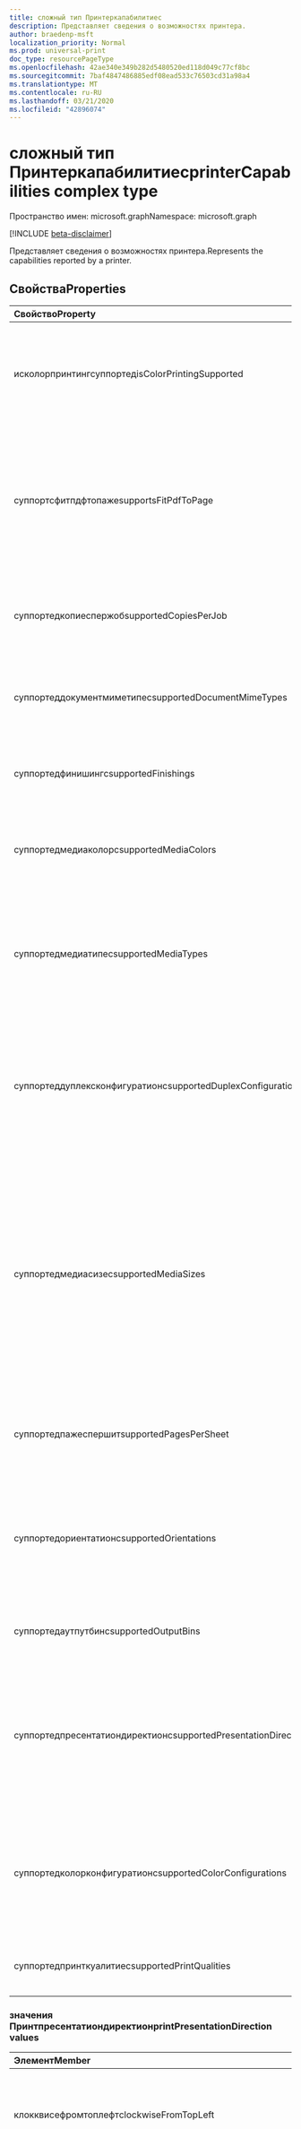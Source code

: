 ```yaml
---
title: сложный тип Принтеркапабилитиес
description: Представляет сведения о возможностях принтера.
author: braedenp-msft
localization_priority: Normal
ms.prod: universal-print
doc_type: resourcePageType
ms.openlocfilehash: 42ae340e349b282d5480520ed118d049c77cf8bc
ms.sourcegitcommit: 7baf4847486885edf08ead533c76503cd31a98a4
ms.translationtype: MT
ms.contentlocale: ru-RU
ms.lasthandoff: 03/21/2020
ms.locfileid: "42896074"
---
```

# <a name="printercapabilities-complex-type"></a><span data-ttu-id="0f082-103">сложный тип Принтеркапабилитиес</span><span class="sxs-lookup"><span data-stu-id="0f082-103">printerCapabilities complex type</span></span>

<span data-ttu-id="0f082-104">Пространство имен: microsoft.graph</span><span class="sxs-lookup"><span data-stu-id="0f082-104">Namespace: microsoft.graph</span></span>

[!INCLUDE [beta-disclaimer](../../includes/beta-disclaimer.md)]

<span data-ttu-id="0f082-105">Представляет сведения о возможностях принтера.</span><span class="sxs-lookup"><span data-stu-id="0f082-105">Represents the capabilities reported by a printer.</span></span>

## <a name="properties"></a><span data-ttu-id="0f082-106">Свойства</span><span class="sxs-lookup"><span data-stu-id="0f082-106">Properties</span></span>
| <span data-ttu-id="0f082-107">Свойство</span><span class="sxs-lookup"><span data-stu-id="0f082-107">Property</span></span>     | <span data-ttu-id="0f082-108">Тип</span><span class="sxs-lookup"><span data-stu-id="0f082-108">Type</span></span>        | <span data-ttu-id="0f082-109">Описание</span><span class="sxs-lookup"><span data-stu-id="0f082-109">Description</span></span> |
|:-------------|:------------|:------------|
|<span data-ttu-id="0f082-110">исколорпринтингсуппортед</span><span class="sxs-lookup"><span data-stu-id="0f082-110">isColorPrintingSupported</span></span>|<span data-ttu-id="0f082-111">Boolean</span><span class="sxs-lookup"><span data-stu-id="0f082-111">Boolean</span></span>|<span data-ttu-id="0f082-112">True, если принтер поддерживает цветную печать; в противном случае — false.</span><span class="sxs-lookup"><span data-stu-id="0f082-112">True if color printing is supported by the printer; false otherwise.</span></span> <span data-ttu-id="0f082-113">Только для чтения.</span><span class="sxs-lookup"><span data-stu-id="0f082-113">Read-only.</span></span>|
|<span data-ttu-id="0f082-114">суппортсфитпдфтопаже</span><span class="sxs-lookup"><span data-stu-id="0f082-114">supportsFitPdfToPage</span></span>|<span data-ttu-id="0f082-115">Boolean</span><span class="sxs-lookup"><span data-stu-id="0f082-115">Boolean</span></span>|<span data-ttu-id="0f082-116">Имеет значение true, если принтер поддерживает масштабирование PDF-страниц для согласования с размером носителя печати; в противном случае — false.</span><span class="sxs-lookup"><span data-stu-id="0f082-116">True if the printer supports scaling PDF pages to match the print media size; false otherwise.</span></span>|
|<span data-ttu-id="0f082-117">суппортедкопиеспержоб</span><span class="sxs-lookup"><span data-stu-id="0f082-117">supportedCopiesPerJob</span></span>|[<span data-ttu-id="0f082-118">интежерранже</span><span class="sxs-lookup"><span data-stu-id="0f082-118">integerRange</span></span>](integerrange.md)|<span data-ttu-id="0f082-119">Диапазон копий для каждого задания, поддерживаемый принтером.</span><span class="sxs-lookup"><span data-stu-id="0f082-119">The range of copies per job supported by the printer.</span></span>|
|<span data-ttu-id="0f082-120">суппортеддокументмиметипес</span><span class="sxs-lookup"><span data-stu-id="0f082-120">supportedDocumentMimeTypes</span></span>|<span data-ttu-id="0f082-121">Коллекция объектов string</span><span class="sxs-lookup"><span data-stu-id="0f082-121">String collection</span></span>|<span data-ttu-id="0f082-122">Типы MIME документов, поддерживаемые принтером.</span><span class="sxs-lookup"><span data-stu-id="0f082-122">The document mime types that are supported by the printer.</span></span>|
|<span data-ttu-id="0f082-123">суппортедфинишингс</span><span class="sxs-lookup"><span data-stu-id="0f082-123">supportedFinishings</span></span>|<span data-ttu-id="0f082-124">Коллекция Принтфинишинг</span><span class="sxs-lookup"><span data-stu-id="0f082-124">printFinishing collection</span></span>|<span data-ttu-id="0f082-125">Окончания, поддерживаемые принтером.</span><span class="sxs-lookup"><span data-stu-id="0f082-125">The finishings that are supported by the printer.</span></span>|
|<span data-ttu-id="0f082-126">суппортедмедиаколорс</span><span class="sxs-lookup"><span data-stu-id="0f082-126">supportedMediaColors</span></span>|<span data-ttu-id="0f082-127">Коллекция объектов string</span><span class="sxs-lookup"><span data-stu-id="0f082-127">String collection</span></span>|<span data-ttu-id="0f082-128">Цвета мультимедиа (например, бумаги), поддерживаемые принтером.</span><span class="sxs-lookup"><span data-stu-id="0f082-128">The media (i.e., paper) colors supported by the printer.</span></span>|
|<span data-ttu-id="0f082-129">суппортедмедиатипес</span><span class="sxs-lookup"><span data-stu-id="0f082-129">supportedMediaTypes</span></span>|<span data-ttu-id="0f082-130">Коллекция Принтмедиатипе</span><span class="sxs-lookup"><span data-stu-id="0f082-130">printMediaType collection</span></span>|<span data-ttu-id="0f082-131">Типы мультимедиа, поддерживаемые принтером.</span><span class="sxs-lookup"><span data-stu-id="0f082-131">The media types supported by the printer.</span></span> <span data-ttu-id="0f082-132">Допустимые значения описаны в приведенной ниже таблице.</span><span class="sxs-lookup"><span data-stu-id="0f082-132">Valid values are described in the following table.</span></span>|
|<span data-ttu-id="0f082-133">суппортеддуплексконфигуратионс</span><span class="sxs-lookup"><span data-stu-id="0f082-133">supportedDuplexConfigurations</span></span>|<span data-ttu-id="0f082-134">Коллекция Принтдуплексконфигуратион</span><span class="sxs-lookup"><span data-stu-id="0f082-134">printDuplexConfiguration collection</span></span>|<span data-ttu-id="0f082-135">Дуплексные конфигурации, поддерживаемые принтером.</span><span class="sxs-lookup"><span data-stu-id="0f082-135">The duplex configurations supported by the printer.</span></span> <span data-ttu-id="0f082-136">Допустимые значения описаны в приведенной ниже таблице.</span><span class="sxs-lookup"><span data-stu-id="0f082-136">Valid values are described in the following table.</span></span>|
|<span data-ttu-id="0f082-137">суппортедмедиасизес</span><span class="sxs-lookup"><span data-stu-id="0f082-137">supportedMediaSizes</span></span>|<span data-ttu-id="0f082-138">Коллекция объектов string</span><span class="sxs-lookup"><span data-stu-id="0f082-138">String collection</span></span>|<span data-ttu-id="0f082-139">Размеры носителей, поддерживаемые принтером.</span><span class="sxs-lookup"><span data-stu-id="0f082-139">The media sizes supported by the printer.</span></span> <span data-ttu-id="0f082-140">Поддерживает стандартные имена размеров для форматов файлов ISO и ANSI, а также произвольные размеры, поддерживаемые соответствующим принтером.</span><span class="sxs-lookup"><span data-stu-id="0f082-140">Supports standard size names for ISO and ANSI media sizes, along with any custom sizes supported by the associated printer.</span></span>|
|<span data-ttu-id="0f082-141">суппортедпажеспершит</span><span class="sxs-lookup"><span data-stu-id="0f082-141">supportedPagesPerSheet</span></span>|[<span data-ttu-id="0f082-142">интежерранже</span><span class="sxs-lookup"><span data-stu-id="0f082-142">integerRange</span></span>](integerrange.md)|<span data-ttu-id="0f082-143">Значения Пажеспершит, поддерживаемые принтером.</span><span class="sxs-lookup"><span data-stu-id="0f082-143">The pagesPerSheet values supported by the printer.</span></span>|
|<span data-ttu-id="0f082-144">суппортедориентатионс</span><span class="sxs-lookup"><span data-stu-id="0f082-144">supportedOrientations</span></span>|<span data-ttu-id="0f082-145">Коллекция Принториентатион</span><span class="sxs-lookup"><span data-stu-id="0f082-145">printOrientation collection</span></span>|<span data-ttu-id="0f082-146">Ориентация печати, поддерживаемые принтером.</span><span class="sxs-lookup"><span data-stu-id="0f082-146">The print orientations supported by the printer.</span></span> <span data-ttu-id="0f082-147">Допустимые значения описаны в приведенной ниже таблице.</span><span class="sxs-lookup"><span data-stu-id="0f082-147">Valid values are described in the following table.</span></span>|
|<span data-ttu-id="0f082-148">суппортедаутпутбинс</span><span class="sxs-lookup"><span data-stu-id="0f082-148">supportedOutputBins</span></span>|<span data-ttu-id="0f082-149">Коллекция объектов string</span><span class="sxs-lookup"><span data-stu-id="0f082-149">String collection</span></span>|<span data-ttu-id="0f082-150">Поддерживаемые выходные лотки принтера (лотки).</span><span class="sxs-lookup"><span data-stu-id="0f082-150">The printer's supported output bins (trays).</span></span>|
|<span data-ttu-id="0f082-151">суппортедпресентатиондиректионс</span><span class="sxs-lookup"><span data-stu-id="0f082-151">supportedPresentationDirections</span></span>|<span data-ttu-id="0f082-152">Коллекция Принтпресентатиондиректион</span><span class="sxs-lookup"><span data-stu-id="0f082-152">printPresentationDirection collection</span></span>|<span data-ttu-id="0f082-153">Направления презентации, поддерживаемые принтером.</span><span class="sxs-lookup"><span data-stu-id="0f082-153">The presentation directions supported by the printer.</span></span> <span data-ttu-id="0f082-154">Поддерживаемые значения описаны в приведенной ниже таблице.</span><span class="sxs-lookup"><span data-stu-id="0f082-154">Supported values are described in the following table.</span></span>|
|<span data-ttu-id="0f082-155">суппортедколорконфигуратионс</span><span class="sxs-lookup"><span data-stu-id="0f082-155">supportedColorConfigurations</span></span>|<span data-ttu-id="0f082-156">Коллекция Принтколорконфигуратион</span><span class="sxs-lookup"><span data-stu-id="0f082-156">printColorConfiguration collection</span></span>|<span data-ttu-id="0f082-157">Цветовые режимы, поддерживаемые принтером.</span><span class="sxs-lookup"><span data-stu-id="0f082-157">The color modes supported by the printer.</span></span> <span data-ttu-id="0f082-158">Допустимые значения описаны в приведенной ниже таблице.</span><span class="sxs-lookup"><span data-stu-id="0f082-158">Valid values are described in the following table.</span></span>|
|<span data-ttu-id="0f082-159">суппортедпринткуалитиес</span><span class="sxs-lookup"><span data-stu-id="0f082-159">supportedPrintQualities</span></span>|<span data-ttu-id="0f082-160">Коллекция Принткуалити</span><span class="sxs-lookup"><span data-stu-id="0f082-160">printQuality collection</span></span>|<span data-ttu-id="0f082-161">Качество печати, поддерживаемое принтером.</span><span class="sxs-lookup"><span data-stu-id="0f082-161">The print qualities supported by the printer.</span></span>|

### <a name="printpresentationdirection-values"></a><span data-ttu-id="0f082-162">значения Принтпресентатиондиректион</span><span class="sxs-lookup"><span data-stu-id="0f082-162">printPresentationDirection values</span></span>

|<span data-ttu-id="0f082-163">Элемент</span><span class="sxs-lookup"><span data-stu-id="0f082-163">Member</span></span>|<span data-ttu-id="0f082-164">Значение</span><span class="sxs-lookup"><span data-stu-id="0f082-164">Value</span></span>|<span data-ttu-id="0f082-165">Описание</span><span class="sxs-lookup"><span data-stu-id="0f082-165">Description</span></span>|
|:---|:---|:---|
|<span data-ttu-id="0f082-166">клокквисефромтоплефт</span><span class="sxs-lookup"><span data-stu-id="0f082-166">clockwiseFromTopLeft</span></span>|<span data-ttu-id="0f082-167">нуль</span><span class="sxs-lookup"><span data-stu-id="0f082-167">0</span></span>|<span data-ttu-id="0f082-168">Расположите страницы в сетке по часовой стрелке, начиная с верхнего левого угла.</span><span class="sxs-lookup"><span data-stu-id="0f082-168">Arrange the pages in a clockwise grid starting in the top left.</span></span>|
|<span data-ttu-id="0f082-169">каунтерклокквисефромтоплефт</span><span class="sxs-lookup"><span data-stu-id="0f082-169">counterClockwiseFromTopLeft</span></span>|<span data-ttu-id="0f082-170">1,1</span><span class="sxs-lookup"><span data-stu-id="0f082-170">1</span></span>|<span data-ttu-id="0f082-171">Расположите страницы в сетке против часовой стрелки, начиная с верхнего левого угла.</span><span class="sxs-lookup"><span data-stu-id="0f082-171">Arrange the pages in a counterclockwise grid starting in the top left.</span></span>|
|<span data-ttu-id="0f082-172">каунтерклокквисефромтопригхт</span><span class="sxs-lookup"><span data-stu-id="0f082-172">counterClockwiseFromTopRight</span></span>|<span data-ttu-id="0f082-173">2</span><span class="sxs-lookup"><span data-stu-id="0f082-173">2</span></span>|<span data-ttu-id="0f082-174">Расположите страницы в сетке против часовой стрелки, начиная с верхнего правого.</span><span class="sxs-lookup"><span data-stu-id="0f082-174">Arrange the pages in a counterclockwise grid starting in the top right.</span></span>|
|<span data-ttu-id="0f082-175">клокквисефромтопригхт</span><span class="sxs-lookup"><span data-stu-id="0f082-175">clockwiseFromTopRight</span></span>|<span data-ttu-id="0f082-176">4</span><span class="sxs-lookup"><span data-stu-id="0f082-176">3</span></span>|<span data-ttu-id="0f082-177">Расположите страницы в сетке по часовой стрелке, начиная с верхнего правого.</span><span class="sxs-lookup"><span data-stu-id="0f082-177">Arrange the pages in a clockwise grid starting in the top right.</span></span>|
|<span data-ttu-id="0f082-178">каунтерклокквисефромботтомлефт</span><span class="sxs-lookup"><span data-stu-id="0f082-178">counterClockwiseFromBottomLeft</span></span>|<span data-ttu-id="0f082-179">4 </span><span class="sxs-lookup"><span data-stu-id="0f082-179">4</span></span>|<span data-ttu-id="0f082-180">Расположите страницы в сетке против часовой стрелки, начиная с левой нижней части.</span><span class="sxs-lookup"><span data-stu-id="0f082-180">Arrange the pages in a counterclockwise grid starting in the bottom left.</span></span>|
|<span data-ttu-id="0f082-181">клокквисефромботтомлефт</span><span class="sxs-lookup"><span data-stu-id="0f082-181">clockwiseFromBottomLeft</span></span>|<span data-ttu-id="0f082-182">5 </span><span class="sxs-lookup"><span data-stu-id="0f082-182">5</span></span>|<span data-ttu-id="0f082-183">Расположите страницы в сетке по часовой стрелке, начиная с левой нижней части.</span><span class="sxs-lookup"><span data-stu-id="0f082-183">Arrange the pages in a clockwise grid starting in the bottom left.</span></span>|
|<span data-ttu-id="0f082-184">каунтерклокквисефромботтомригхт</span><span class="sxs-lookup"><span data-stu-id="0f082-184">counterClockwiseFromBottomRight</span></span>|<span data-ttu-id="0f082-185">6 </span><span class="sxs-lookup"><span data-stu-id="0f082-185">6</span></span>|<span data-ttu-id="0f082-186">Расположите страницы в сетке против часовой стрелки, начиная с правого нижнего края.</span><span class="sxs-lookup"><span data-stu-id="0f082-186">Arrange the pages in a counterclockwise grid starting in the bottom right.</span></span>|
|<span data-ttu-id="0f082-187">клокквисефромботтомригхт</span><span class="sxs-lookup"><span data-stu-id="0f082-187">clockwiseFromBottomRight</span></span>|<span data-ttu-id="0f082-188">7 </span><span class="sxs-lookup"><span data-stu-id="0f082-188">7</span></span>|<span data-ttu-id="0f082-189">Расположите страницы в сетке по часовой стрелке, начиная с правого нижнего края.</span><span class="sxs-lookup"><span data-stu-id="0f082-189">Arrange the pages in a clockwise grid starting in the bottom right.</span></span>|

### <a name="printmediatype-values"></a><span data-ttu-id="0f082-190">значения Принтмедиатипе</span><span class="sxs-lookup"><span data-stu-id="0f082-190">printMediaType values</span></span>

|<span data-ttu-id="0f082-191">Элемент</span><span class="sxs-lookup"><span data-stu-id="0f082-191">Member</span></span>|<span data-ttu-id="0f082-192">Значение</span><span class="sxs-lookup"><span data-stu-id="0f082-192">Value</span></span>|<span data-ttu-id="0f082-193">Описание</span><span class="sxs-lookup"><span data-stu-id="0f082-193">Description</span></span>|
|:---|:---|:---|
|<span data-ttu-id="0f082-194">Бланка</span><span class="sxs-lookup"><span data-stu-id="0f082-194">stationery</span></span>|<span data-ttu-id="0f082-195">нуль</span><span class="sxs-lookup"><span data-stu-id="0f082-195">0</span></span>|<span data-ttu-id="0f082-196">Стандартные листы бумаги.</span><span class="sxs-lookup"><span data-stu-id="0f082-196">Standard sheets of paper.</span></span>|
|<span data-ttu-id="0f082-197">кладка</span><span class="sxs-lookup"><span data-stu-id="0f082-197">transparency</span></span>|<span data-ttu-id="0f082-198">1,1</span><span class="sxs-lookup"><span data-stu-id="0f082-198">1</span></span>|<span data-ttu-id="0f082-199">Пленка для прозрачности, используемая с проекторами.</span><span class="sxs-lookup"><span data-stu-id="0f082-199">Transparency film used with overhead projectors.</span></span>|
|<span data-ttu-id="0f082-200">баллон</span><span class="sxs-lookup"><span data-stu-id="0f082-200">envelope</span></span>|<span data-ttu-id="0f082-201">2</span><span class="sxs-lookup"><span data-stu-id="0f082-201">2</span></span>|<span data-ttu-id="0f082-202">Конверт.</span><span class="sxs-lookup"><span data-stu-id="0f082-202">An envelope.</span></span>|
|<span data-ttu-id="0f082-203">енвелопеплаин</span><span class="sxs-lookup"><span data-stu-id="0f082-203">envelopePlain</span></span>|<span data-ttu-id="0f082-204">4</span><span class="sxs-lookup"><span data-stu-id="0f082-204">3</span></span>|<span data-ttu-id="0f082-205">Обычный конверт.</span><span class="sxs-lookup"><span data-stu-id="0f082-205">A plain envelope.</span></span>|
|<span data-ttu-id="0f082-206">постоянных</span><span class="sxs-lookup"><span data-stu-id="0f082-206">continuous</span></span>|<span data-ttu-id="0f082-207">4 </span><span class="sxs-lookup"><span data-stu-id="0f082-207">4</span></span>|<span data-ttu-id="0f082-208">Непрерывный рулон бумаги.</span><span class="sxs-lookup"><span data-stu-id="0f082-208">A continuous roll of paper.</span></span>|
|<span data-ttu-id="0f082-209">странице</span><span class="sxs-lookup"><span data-stu-id="0f082-209">screen</span></span>|<span data-ttu-id="0f082-210">5 </span><span class="sxs-lookup"><span data-stu-id="0f082-210">5</span></span>|<span data-ttu-id="0f082-211">Цифровой экран.</span><span class="sxs-lookup"><span data-stu-id="0f082-211">A digital screen.</span></span>|
|<span data-ttu-id="0f082-212">скринпажед</span><span class="sxs-lookup"><span data-stu-id="0f082-212">screenPaged</span></span>|<span data-ttu-id="0f082-213">6 </span><span class="sxs-lookup"><span data-stu-id="0f082-213">6</span></span>|<span data-ttu-id="0f082-214">Цифровой экран с поддержкой разбиения по страницам.</span><span class="sxs-lookup"><span data-stu-id="0f082-214">A digital screen with support for paging.</span></span>|
|<span data-ttu-id="0f082-215">континуауслонг</span><span class="sxs-lookup"><span data-stu-id="0f082-215">continuousLong</span></span>|<span data-ttu-id="0f082-216">7 </span><span class="sxs-lookup"><span data-stu-id="0f082-216">7</span></span>|<span data-ttu-id="0f082-217">Длительный непрерывный рулон бумаги.</span><span class="sxs-lookup"><span data-stu-id="0f082-217">A long continuous roll of paper.</span></span>|
|<span data-ttu-id="0f082-218">континуаусшорт</span><span class="sxs-lookup"><span data-stu-id="0f082-218">continuousShort</span></span>|<span data-ttu-id="0f082-219">8 </span><span class="sxs-lookup"><span data-stu-id="0f082-219">8</span></span>|<span data-ttu-id="0f082-220">Короткий непрерывный рулон бумаги.</span><span class="sxs-lookup"><span data-stu-id="0f082-220">A short continuous roll of paper.</span></span>|
|<span data-ttu-id="0f082-221">енвелопевиндов</span><span class="sxs-lookup"><span data-stu-id="0f082-221">envelopeWindow</span></span>|<span data-ttu-id="0f082-222">9 </span><span class="sxs-lookup"><span data-stu-id="0f082-222">9</span></span>|<span data-ttu-id="0f082-223">Конверт с прозрачным окном, которое вырезается.</span><span class="sxs-lookup"><span data-stu-id="0f082-223">An envelope with a transparent window cut-out.</span></span>|
|<span data-ttu-id="0f082-224">мултипартформ</span><span class="sxs-lookup"><span data-stu-id="0f082-224">multiPartForm</span></span>|<span data-ttu-id="0f082-225">10 </span><span class="sxs-lookup"><span data-stu-id="0f082-225">10</span></span>|<span data-ttu-id="0f082-226">Форма из нескольких частей.</span><span class="sxs-lookup"><span data-stu-id="0f082-226">A multi-part perforated form.</span></span>|
|<span data-ttu-id="0f082-227">Слой</span><span class="sxs-lookup"><span data-stu-id="0f082-227">multiLayer</span></span>|<span data-ttu-id="0f082-228">11 </span><span class="sxs-lookup"><span data-stu-id="0f082-228">11</span></span>|<span data-ttu-id="0f082-229">Многоуровневая среда.</span><span class="sxs-lookup"><span data-stu-id="0f082-229">A multi-layer medium.</span></span>|
|<span data-ttu-id="0f082-230">Метка</span><span class="sxs-lookup"><span data-stu-id="0f082-230">labels</span></span>|<span data-ttu-id="0f082-231">12 </span><span class="sxs-lookup"><span data-stu-id="0f082-231">12</span></span>|<span data-ttu-id="0f082-232">Лист с обрезкоми подписей.</span><span class="sxs-lookup"><span data-stu-id="0f082-232">A sheet with label cut-outs.</span></span>|

### <a name="printfinishing-values"></a><span data-ttu-id="0f082-233">значения Принтфинишинг</span><span class="sxs-lookup"><span data-stu-id="0f082-233">printFinishing values</span></span>

|<span data-ttu-id="0f082-234">Элемент</span><span class="sxs-lookup"><span data-stu-id="0f082-234">Member</span></span>|<span data-ttu-id="0f082-235">Значение</span><span class="sxs-lookup"><span data-stu-id="0f082-235">Value</span></span>|<span data-ttu-id="0f082-236">Описание</span><span class="sxs-lookup"><span data-stu-id="0f082-236">Description</span></span>|
|:---|:---|:---|
|<span data-ttu-id="0f082-237">Нет</span><span class="sxs-lookup"><span data-stu-id="0f082-237">none</span></span>|<span data-ttu-id="0f082-238">4</span><span class="sxs-lookup"><span data-stu-id="0f082-238">3</span></span>|<span data-ttu-id="0f082-239">Нет окончаний.</span><span class="sxs-lookup"><span data-stu-id="0f082-239">No finishings.</span></span> <span data-ttu-id="0f082-240">В том числе это значение эквивалентно указанию пустой коллекции завершений.</span><span class="sxs-lookup"><span data-stu-id="0f082-240">Including this value is equivalent to providing an empty collection of finishings.</span></span>|
|<span data-ttu-id="0f082-241">сшивание</span><span class="sxs-lookup"><span data-stu-id="0f082-241">staple</span></span>|<span data-ttu-id="0f082-242">4 </span><span class="sxs-lookup"><span data-stu-id="0f082-242">4</span></span>|<span data-ttu-id="0f082-243">Скрепка документа с использованием стандартной конфигурации сшивания для принтера.</span><span class="sxs-lookup"><span data-stu-id="0f082-243">Staple the document using the printer's default stapling configuration.</span></span>|
|<span data-ttu-id="0f082-244">Дырокол</span><span class="sxs-lookup"><span data-stu-id="0f082-244">punch</span></span>|<span data-ttu-id="0f082-245">5 </span><span class="sxs-lookup"><span data-stu-id="0f082-245">5</span></span>|<span data-ttu-id="0f082-246">Перфорация документа с использованием стандартной конфигурации перфорации для принтера.</span><span class="sxs-lookup"><span data-stu-id="0f082-246">Hole punch the document using the printer's default hole punch configuration.</span></span>|
|<span data-ttu-id="0f082-247">возможностью</span><span class="sxs-lookup"><span data-stu-id="0f082-247">cover</span></span>|<span data-ttu-id="0f082-248">6 </span><span class="sxs-lookup"><span data-stu-id="0f082-248">6</span></span>|<span data-ttu-id="0f082-249">Примените к документу обложку.</span><span class="sxs-lookup"><span data-stu-id="0f082-249">Apply a cover to the document.</span></span>|
|<span data-ttu-id="0f082-250">базу</span><span class="sxs-lookup"><span data-stu-id="0f082-250">bind</span></span>|<span data-ttu-id="0f082-251">7 </span><span class="sxs-lookup"><span data-stu-id="0f082-251">7</span></span>|<span data-ttu-id="0f082-252">Привяжите документ, используя конфигурацию привязки по умолчанию для принтера.</span><span class="sxs-lookup"><span data-stu-id="0f082-252">Bind the document using the printer's default binding configuration.</span></span>|
|<span data-ttu-id="0f082-253">саддлеститч</span><span class="sxs-lookup"><span data-stu-id="0f082-253">saddleStitch</span></span>|<span data-ttu-id="0f082-254">8 </span><span class="sxs-lookup"><span data-stu-id="0f082-254">8</span></span>|<span data-ttu-id="0f082-255">Брошюровка — Стич документ, используя настройку сшивания по умолчанию для принтера.</span><span class="sxs-lookup"><span data-stu-id="0f082-255">Saddle-stich the document using the printer's default stitching configuration.</span></span>|
|<span data-ttu-id="0f082-256">еджеститч</span><span class="sxs-lookup"><span data-stu-id="0f082-256">edgeStitch</span></span>|<span data-ttu-id="0f082-257">9 </span><span class="sxs-lookup"><span data-stu-id="0f082-257">9</span></span>|<span data-ttu-id="0f082-258">Пограничный — разсшивка документ с использованием стандартной настройки сшивания для принтера.</span><span class="sxs-lookup"><span data-stu-id="0f082-258">Edge-stitch the document using the printer's default stitching configuration.</span></span>|
|<span data-ttu-id="0f082-259">стаплетоплефт</span><span class="sxs-lookup"><span data-stu-id="0f082-259">stapleTopLeft</span></span>|<span data-ttu-id="0f082-260">двадцать</span><span class="sxs-lookup"><span data-stu-id="0f082-260">20</span></span>|<span data-ttu-id="0f082-261">Сшивать документ в левом верхнем углу.</span><span class="sxs-lookup"><span data-stu-id="0f082-261">Staple the document in the top-left corner.</span></span>|
|<span data-ttu-id="0f082-262">стаплеботтомлефт</span><span class="sxs-lookup"><span data-stu-id="0f082-262">stapleBottomLeft</span></span>|<span data-ttu-id="0f082-263">21</span><span class="sxs-lookup"><span data-stu-id="0f082-263">21</span></span>|<span data-ttu-id="0f082-264">Сшивать документ в левом нижнем углу.</span><span class="sxs-lookup"><span data-stu-id="0f082-264">Staple the document in the bottom-left corner.</span></span>|
|<span data-ttu-id="0f082-265">стаплетопригхт</span><span class="sxs-lookup"><span data-stu-id="0f082-265">stapleTopRight</span></span>|<span data-ttu-id="0f082-266">22</span><span class="sxs-lookup"><span data-stu-id="0f082-266">22</span></span>|<span data-ttu-id="0f082-267">Сшивать документ в правом верхнем углу.</span><span class="sxs-lookup"><span data-stu-id="0f082-267">Staple the document in the top-right corner.</span></span>|
|<span data-ttu-id="0f082-268">стаплеботтомригхт</span><span class="sxs-lookup"><span data-stu-id="0f082-268">stapleBottomRight</span></span>|<span data-ttu-id="0f082-269">23</span><span class="sxs-lookup"><span data-stu-id="0f082-269">23</span></span>|<span data-ttu-id="0f082-270">Скрепка документа в правом нижнем углу.</span><span class="sxs-lookup"><span data-stu-id="0f082-270">Staple the document in the bottom-right corner.</span></span>|
|<span data-ttu-id="0f082-271">еджеститчлефт</span><span class="sxs-lookup"><span data-stu-id="0f082-271">edgeStitchLeft</span></span>|<span data-ttu-id="0f082-272">открыт</span><span class="sxs-lookup"><span data-stu-id="0f082-272">24</span></span>|<span data-ttu-id="0f082-273">Пограничный — сшивка документа вдоль левого края.</span><span class="sxs-lookup"><span data-stu-id="0f082-273">Edge-stitch the document along the left edge.</span></span>|
|<span data-ttu-id="0f082-274">еджеститчтоп</span><span class="sxs-lookup"><span data-stu-id="0f082-274">edgeStitchTop</span></span>|<span data-ttu-id="0f082-275">25</span><span class="sxs-lookup"><span data-stu-id="0f082-275">25</span></span>|<span data-ttu-id="0f082-276">Пограничный — сшивка документа вдоль верхнего края.</span><span class="sxs-lookup"><span data-stu-id="0f082-276">Edge-stitch the document along the top edge.</span></span>|
|<span data-ttu-id="0f082-277">еджеститчригхт</span><span class="sxs-lookup"><span data-stu-id="0f082-277">edgeStitchRight</span></span>|<span data-ttu-id="0f082-278">26</span><span class="sxs-lookup"><span data-stu-id="0f082-278">26</span></span>|<span data-ttu-id="0f082-279">Пограничный — сшивка документа вдоль правого края.</span><span class="sxs-lookup"><span data-stu-id="0f082-279">Edge-stitch the document along the right edge.</span></span>|
|<span data-ttu-id="0f082-280">еджеститчботтом</span><span class="sxs-lookup"><span data-stu-id="0f082-280">edgeStitchBottom</span></span>|<span data-ttu-id="0f082-281">27</span><span class="sxs-lookup"><span data-stu-id="0f082-281">27</span></span>|<span data-ttu-id="0f082-282">Пограничный — сшивка документа вдоль нижнего края.</span><span class="sxs-lookup"><span data-stu-id="0f082-282">Edge-stitch the document along the bottom edge.</span></span>|
|<span data-ttu-id="0f082-283">стапледуаллефт</span><span class="sxs-lookup"><span data-stu-id="0f082-283">stapleDualLeft</span></span>|<span data-ttu-id="0f082-284">8</span><span class="sxs-lookup"><span data-stu-id="0f082-284">28</span></span>|<span data-ttu-id="0f082-285">Сшивать документ дважды вдоль левого края.</span><span class="sxs-lookup"><span data-stu-id="0f082-285">Staple the document twice along the left edge.</span></span>|
|<span data-ttu-id="0f082-286">стапледуалтоп</span><span class="sxs-lookup"><span data-stu-id="0f082-286">stapleDualTop</span></span>|<span data-ttu-id="0f082-287">суммируемых</span><span class="sxs-lookup"><span data-stu-id="0f082-287">29</span></span>|<span data-ttu-id="0f082-288">Сшивать документ дважды вдоль верхнего края.</span><span class="sxs-lookup"><span data-stu-id="0f082-288">Staple the document twice along the top edge.</span></span>|
|<span data-ttu-id="0f082-289">стапледуалригхт</span><span class="sxs-lookup"><span data-stu-id="0f082-289">stapleDualRight</span></span>|<span data-ttu-id="0f082-290">более</span><span class="sxs-lookup"><span data-stu-id="0f082-290">30</span></span>|<span data-ttu-id="0f082-291">Сшивать документ дважды по правому краю.</span><span class="sxs-lookup"><span data-stu-id="0f082-291">Staple the document twice along the right edge.</span></span>|
|<span data-ttu-id="0f082-292">стапледуалботтом</span><span class="sxs-lookup"><span data-stu-id="0f082-292">stapleDualBottom</span></span>|<span data-ttu-id="0f082-293">длиной</span><span class="sxs-lookup"><span data-stu-id="0f082-293">31</span></span>|<span data-ttu-id="0f082-294">Сшивать документ дважды вдоль нижнего края.</span><span class="sxs-lookup"><span data-stu-id="0f082-294">Staple the document twice along the bottom edge.</span></span>|

### <a name="printduplexconfiguration-values"></a><span data-ttu-id="0f082-295">значения Принтдуплексконфигуратион</span><span class="sxs-lookup"><span data-stu-id="0f082-295">printDuplexConfiguration values</span></span>

|<span data-ttu-id="0f082-296">Элемент</span><span class="sxs-lookup"><span data-stu-id="0f082-296">Member</span></span>|<span data-ttu-id="0f082-297">Значение</span><span class="sxs-lookup"><span data-stu-id="0f082-297">Value</span></span>|<span data-ttu-id="0f082-298">Описание</span><span class="sxs-lookup"><span data-stu-id="0f082-298">Description</span></span>|
|:---|:---|:---|
|<span data-ttu-id="0f082-299">твосидедлонжедже</span><span class="sxs-lookup"><span data-stu-id="0f082-299">twoSidedLongEdge</span></span>|<span data-ttu-id="0f082-300">нуль</span><span class="sxs-lookup"><span data-stu-id="0f082-300">0</span></span>|<span data-ttu-id="0f082-301">Принтер будет печататься на двух сторонах и будет переворачивать документы вдоль длинного края.</span><span class="sxs-lookup"><span data-stu-id="0f082-301">The printer will print double-sided, and will flip documents along the long edge.</span></span>|
|<span data-ttu-id="0f082-302">твосидедшортедже</span><span class="sxs-lookup"><span data-stu-id="0f082-302">twoSidedShortEdge</span></span>|<span data-ttu-id="0f082-303">1,1</span><span class="sxs-lookup"><span data-stu-id="0f082-303">1</span></span>|<span data-ttu-id="0f082-304">Принтер будет печататься на двух сторонах и будет переражать документы вдоль короткого края.</span><span class="sxs-lookup"><span data-stu-id="0f082-304">The printer will print double-sided, and will flip documents along the short edge.</span></span>|
|<span data-ttu-id="0f082-305">онесидед</span><span class="sxs-lookup"><span data-stu-id="0f082-305">oneSided</span></span>|<span data-ttu-id="0f082-306">2</span><span class="sxs-lookup"><span data-stu-id="0f082-306">2</span></span>|<span data-ttu-id="0f082-307">На принтере будет напечатана только одна сторона.</span><span class="sxs-lookup"><span data-stu-id="0f082-307">The printer will print single-sided.</span></span>|

## <a name="printorientation-values"></a><span data-ttu-id="0f082-308">значения Принториентатион</span><span class="sxs-lookup"><span data-stu-id="0f082-308">printOrientation values</span></span>

|<span data-ttu-id="0f082-309">Элемент</span><span class="sxs-lookup"><span data-stu-id="0f082-309">Member</span></span>|<span data-ttu-id="0f082-310">Значение</span><span class="sxs-lookup"><span data-stu-id="0f082-310">Value</span></span>|<span data-ttu-id="0f082-311">Описание</span><span class="sxs-lookup"><span data-stu-id="0f082-311">Description</span></span>|
|:---|:---|:---|
|<span data-ttu-id="0f082-312">ориентацию</span><span class="sxs-lookup"><span data-stu-id="0f082-312">portrait</span></span>|<span data-ttu-id="0f082-313">4</span><span class="sxs-lookup"><span data-stu-id="0f082-313">3</span></span>|<span data-ttu-id="0f082-314">Принтер будет печатать впечатления в "книжной" ориентации.</span><span class="sxs-lookup"><span data-stu-id="0f082-314">The printer will print impressions in the "portrait" orientation.</span></span>|
|<span data-ttu-id="0f082-315">вдоль</span><span class="sxs-lookup"><span data-stu-id="0f082-315">landscape</span></span>|<span data-ttu-id="0f082-316">4 </span><span class="sxs-lookup"><span data-stu-id="0f082-316">4</span></span>|<span data-ttu-id="0f082-317">Принтер будет печатать впечатления на "альбомной" ориентации.</span><span class="sxs-lookup"><span data-stu-id="0f082-317">The printer will print impressions in the "landscape" orientation.</span></span>|
|<span data-ttu-id="0f082-318">реверселандскапе</span><span class="sxs-lookup"><span data-stu-id="0f082-318">reverseLandscape</span></span>|<span data-ttu-id="0f082-319">5 </span><span class="sxs-lookup"><span data-stu-id="0f082-319">5</span></span>|<span data-ttu-id="0f082-320">Принтер будет печатать впечатления на ориентации "Обратная ориентация".</span><span class="sxs-lookup"><span data-stu-id="0f082-320">The printer will print impressions in the "reverse landscape" orientation.</span></span>|
|<span data-ttu-id="0f082-321">реверсепортраит</span><span class="sxs-lookup"><span data-stu-id="0f082-321">reversePortrait</span></span>|<span data-ttu-id="0f082-322">6 </span><span class="sxs-lookup"><span data-stu-id="0f082-322">6</span></span>|<span data-ttu-id="0f082-323">Принтер будет печатать впечатления на ориентации "Обратная книжная".</span><span class="sxs-lookup"><span data-stu-id="0f082-323">The printer will print impressions in the "reverse portrait" orientation.</span></span>|

### <a name="printcolorconfiguration-values"></a><span data-ttu-id="0f082-324">значения Принтколорконфигуратион</span><span class="sxs-lookup"><span data-stu-id="0f082-324">printColorConfiguration values</span></span>

|<span data-ttu-id="0f082-325">Элемент</span><span class="sxs-lookup"><span data-stu-id="0f082-325">Member</span></span>|<span data-ttu-id="0f082-326">Значение</span><span class="sxs-lookup"><span data-stu-id="0f082-326">Value</span></span>|<span data-ttu-id="0f082-327">Описание</span><span class="sxs-lookup"><span data-stu-id="0f082-327">Description</span></span>|
|:---|:---|:---|
|<span data-ttu-id="0f082-328">блаккандвхите</span><span class="sxs-lookup"><span data-stu-id="0f082-328">blackAndWhite</span></span>|<span data-ttu-id="0f082-329">нуль</span><span class="sxs-lookup"><span data-stu-id="0f082-329">0</span></span>|<span data-ttu-id="0f082-330">Черно-белое (используйте только черные материалы с маркерами).</span><span class="sxs-lookup"><span data-stu-id="0f082-330">Black and white (use black marker material only.)</span></span>|
|<span data-ttu-id="0f082-331">черн</span><span class="sxs-lookup"><span data-stu-id="0f082-331">grayscale</span></span>|<span data-ttu-id="0f082-332">1,1</span><span class="sxs-lookup"><span data-stu-id="0f082-332">1</span></span>|<span data-ttu-id="0f082-333">Оттенки серого (могут использоваться некоторые материалы цветового маркера).</span><span class="sxs-lookup"><span data-stu-id="0f082-333">Grayscale (may use some color marker material.)</span></span>|
|<span data-ttu-id="0f082-334">color</span><span class="sxs-lookup"><span data-stu-id="0f082-334">color</span></span>|<span data-ttu-id="0f082-335">2</span><span class="sxs-lookup"><span data-stu-id="0f082-335">2</span></span>|<span data-ttu-id="0f082-336">Color (Используйте любую комбинацию материалов маркера, чтобы создать впечатление цвета).</span><span class="sxs-lookup"><span data-stu-id="0f082-336">Color (use any combination of marker materials to create a color impression).</span></span>|
|<span data-ttu-id="0f082-337">Авто</span><span class="sxs-lookup"><span data-stu-id="0f082-337">auto</span></span>|<span data-ttu-id="0f082-338">4</span><span class="sxs-lookup"><span data-stu-id="0f082-338">3</span></span>|<span data-ttu-id="0f082-339">Разрешите принтеру выбрать используемый цветовой режим.</span><span class="sxs-lookup"><span data-stu-id="0f082-339">Let the printer decide which color mode to use.</span></span>|

## <a name="json-representation"></a><span data-ttu-id="0f082-340">Представление JSON</span><span class="sxs-lookup"><span data-stu-id="0f082-340">JSON representation</span></span>

<span data-ttu-id="0f082-341">Ниже указано представление ресурса в формате JSON.</span><span class="sxs-lookup"><span data-stu-id="0f082-341">The following is a JSON representation of the resource.</span></span>

<!-- {
  "blockType": "resource",
  "optionalProperties": [

  ],
  "@odata.type": "microsoft.graph.printerCapabilities"
}-->

```json
{
  "isColorPrintingSupported": true,
  "supportsFitPdfToPage": true,
  "supportedCopiesPerJob": {"@odata.type": "microsoft.graph.integerRange"},
  "supportedDocumentMimeTypes": ["String"],
  "supportedFinishings": ["String"],
  "supportedMediaColors": ["String"],
  "supportedMediaTypes": ["String"],
  "supportedDuplexConfigurations": ["String"],
  "supportedMediaSizes": ["String"],
  "supportedPagesPerSheet": {"@odata.type": "microsoft.graph.integerRange"},
  "supportedOrientations": ["String"],
  "supportedOutputBins": ["String"],
  "supportedPresentationDirections": ["String"],
  "supportedColorConfigurations": ["String"],
  "supportedPrintQualities": ["String"]
}

```

<!-- uuid: 8fcb5dbc-d5aa-4681-8e31-b001d5168d79
2015-10-25 14:57:30 UTC -->
<!-- {
  "type": "#page.annotation",
  "description": "printerCapabilities resource",
  "keywords": "",
  "section": "documentation",
  "tocPath": ""
}-->